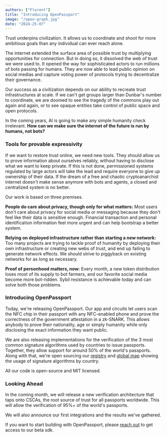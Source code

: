 ```yaml
---
authors: ["Florent"]
title: "Introducing OpenPassport"
image: "/open-graph.jpg"
date: "2024-25-07"
---
```


Trust underpins civilization. It allows us to coordinate and shoot for more ambitious goals than any individual can ever reach alone.

The internet extended the surface area of possible trust by multiplying opportunities for connection. But in doing so, it dissolved the web of trust we were used to. It opened the way for sophisticated actors to run millions of bots passing for humans. They are now able to lead public opinion on social medias and capture voting power of protocols trying to decentralize their governance.

Our success as a civilization depends on our ability to recreate trust infrastructures at scale. If we can't get groups larger than Dunbar's number to coordinate, we are doomed to see the tragedy of the commons play out again and again, or to see opaque entities take control of public space and open protocols.

In the coming years, AI is going to make any simple humanity check irrelevant. **How can we make sure the internet of the future is run by humans, not bots?**

### Tools for provable expressivity

If we want to restore trust online, we need new tools. They should allow us to prove information about ourselves reliably, without having to disclose what we want to keep private. If this is not done, permissioned systems regulated by large actors will take the lead and require everyone to give up ownership of their data. If the dream of a free and chaotic cryptoanarchist internet doesn't make sense anymore with bots and agents, a closed and centralized system is no better.

Our work is based on three premises.

**People do care about privacy, though only for what matters:** Most users don't care about privacy for social media or messaging because they don't feel like their data is sensitive enough. Financial transaction and personal identification information feel more urgent and can help bootstrap a better system.

**Relying on deployed infrastructure rather than starting a new network:** Too many projects are trying to tackle proof of humanity by deploying their own infrastructure or creating new webs of trust, and end up failing to generate network effects. We should strive to piggyback on existing networks for as long as necessary.

**Proof of personhood matters, now:** Every month, a new token distribution loses most of its supply to bot farmers, and our favorite social media become more bot-ridden. Sybil resistance is achievable today and can solve both those problems.

### Introducing OpenPassport

Today, we're releasing OpenPassport. Our app and circuits let users scan the NFC chip in their passport with any NFC-enabled phone and prove the correctness of the government attestation in a zk-SNARK. This allows anybody to prove their nationality, age or simply humanity while only disclosing the exact information they want public.

We are also releasing implementations for the verification of the 3 most common signature algorithms used by countries to issue passports. Together, they allow support for around 50% of the world's passports. Along with that, we're open sourcing our [registry](https://openpassport.app/search) and [global map](https://map.openpassport.app/) showing the usage of signature algorithms by country.

All our code is open-source and MIT licensed.

### Looking Ahead

In the coming month, we will release a new verification architecture that taps onto CSCAs, the root source of trust for all passports worldwide. This will allow the verification of 95%+ of the world's passports.

We will also announce our first integrations and the results we've gathered.

If you want to start building with OpenPassport, please [reach out](https://t.me/FlorentTavernier) to get access to our beta sdk.
